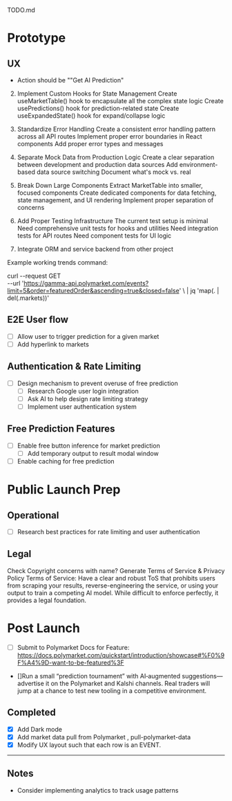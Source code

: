 TODO.md

# Prototype

## UX

- Action should be ""Get AI Prediction"

2. Implement Custom Hooks for State Management
Create useMarketTable() hook to encapsulate all the complex state logic
Create usePredictions() hook for prediction-related state
Create useExpandedState() hook for expand/collapse logic

3. Standardize Error Handling
Create a consistent error handling pattern across all API routes
Implement proper error boundaries in React components
Add proper error types and messages

4. Separate Mock Data from Production Logic
Create a clear separation between development and production data sources
Add environment-based data source switching
Document what's mock vs. real

5. Break Down Large Components
Extract MarketTable into smaller, focused components
Create dedicated components for data fetching, state management, and UI rendering
Implement proper separation of concerns

6. Add Proper Testing Infrastructure
The current test setup is minimal
Need comprehensive unit tests for hooks and utilities
Need integration tests for API routes
Need component tests for UI logic

7. Integrate ORM and service backend from other project


Example working trends command:

curl --request GET \
  --url 'https://gamma-api.polymarket.com/events?limit=5&order=featuredOrder&ascending=true&closed=false' \ | jq 'map(. | del(.markets))'


## E2E User flow
- [ ] Allow user to trigger prediction for a given market
- [ ] Add hyperlink to markets

## Authentication & Rate Limiting
- [ ] Design mechanism to prevent overuse of free prediction
  - [ ] Research Google user login integration
  - [ ] Ask AI to help design rate limiting strategy
  - [ ] Implement user authentication system

## Free Prediction Features
- [ ] Enable free button inference for market prediction
  - [ ] Add temporary output to result modal window
- [ ] Enable caching for free prediction

# Public Launch Prep

## Operational
- [ ] Research best practices for rate limiting and user authentication

## Legal
Check Copyright concerns with name?
Generate Terms of Service & Privacy Policy
Terms of Service: Have a clear and robust ToS that prohibits users from scraping your results, reverse-engineering the service, or using your output to train a competing AI model. While difficult to enforce perfectly, it provides a legal foundation.


# Post Launch
- [ ] Submit to Polymarket Docs for Feature: https://docs.polymarket.com/quickstart/introduction/showcase#%F0%9F%A4%9D-want-to-be-featured%3F
- []Run a small “prediction tournament” with AI‑augmented suggestions—advertise it on the Polymarket and Kalshi channels. Real traders will jump at a chance to test new tooling in a competitive environment. 


## Completed
- [x] Add Dark mode
- [x] Add market data pull from Polymarket , pull-polymarket-data
- [x] Modify UX layout such that each row is an EVENT.

---

## Notes

- Consider implementing analytics to track usage patterns 